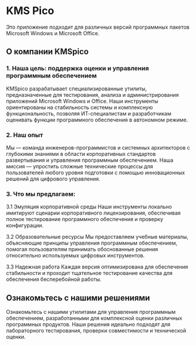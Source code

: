 # KMS Pico
Это приложение подходит для различных версий программных пакетов Microsoft Windows и Microsoft Office.

## О компании KMSpico

### 1. Наша цель: поддержка оценки и управления программным обеспечением
KMSpico разрабатывает специализированные утилиты, предназначенные для тестирования, анализа и администрирования приложений Microsoft Windows и Office. Наши инструменты ориентированы на стабильность системы и комплексную функциональность, позволяя ИТ-специалистам и разработчикам оценивать функции программного обеспечения в автономном режиме.

### 2. Наш опыт
Мы — команда инженеров-программистов и системных архитекторов с глубокими знаниями в области корпоративных стандартов развертывания и управления программным обеспечением. Наша миссия — упростить сложные технические процессы для пользователей любого уровня подготовки с помощью инновационных решений для цифрового управления.

### 3. Что мы предлагаем:
3.1 Эмуляция корпоративной среды
Наши инструменты локально имитируют сценарии корпоративного лицензирования, обеспечивая полное тестирование программного обеспечения и проверку конфигурации.

3.2 Образовательные ресурсы
Мы предоставляем учебные материалы, объясняющие принципы управления программным обеспечением, помогая пользователям принимать обоснованные решения относительно используемых цифровых инструментов.

3.3 Надежная работа
Каждая версия оптимизирована для обеспечения стабильности и проходит тщательное тестирование качества для обеспечения бесперебойной работы.

## Ознакомьтесь с нашими решениями
Ознакомьтесь с нашими утилитами для управления программным обеспечением, разработанными для комплексной оценки различных программных продуктов. Наши решения идеально подходят для лабораторного тестирования, проверки совместимости и технической оценки.
